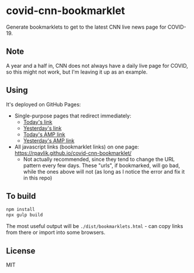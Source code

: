 # covid-cnn-bookmarklet

Generate bookmarklets to get to the latest CNN live news page for COVID-19.

## Note

A year and a half in, CNN does not always have a daily live page for COVID, so this might not work, but I'm leaving it up as an example.

## Using

It's deployed on GitHub Pages:

- Single-purpose pages that redirect immediately:
  - [Today's link](https://rpavlik.github.io/covid-cnn-bookmarklet/today.html)
  - [Yesterday's link](https://rpavlik.github.io/covid-cnn-bookmarklet/yesterday.html)
  - [Today's AMP link](https://rpavlik.github.io/covid-cnn-bookmarklet/today_amp.html)
  - [Yesterday's AMP link](https://rpavlik.github.io/covid-cnn-bookmarklet/yesterday_amp.html)
- All javascript links (bookmarklet links) on one page: <https://rpavlik.github.io/covid-cnn-bookmarklet/>
  - Not actually recommended, since they tend to change the URL pattern every few days. These "urls", if bookmarked, will go bad, while the ones above will not (as long as I notice the error and fix it in this repo)

## To build

```sh
npm install
npx gulp build
```

The most useful output will be `./dist/bookmarklets.html` - can copy links from there or import into some browsers.

## License

MIT
